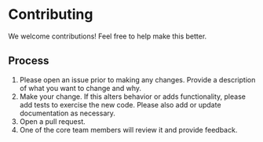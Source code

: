 # Contributing

We welcome contributions!  Feel free to help make this better.

## Process

1. Please open an issue prior to making any changes.  Provide a description of what you want to
   change and why.
2. Make your change.  If this alters behavior or adds functionality, please add tests to exercise
   the new code.  Please also add or update documentation as necessary.
3. Open a pull request.
4. One of the core team members will review it and provide feedback.